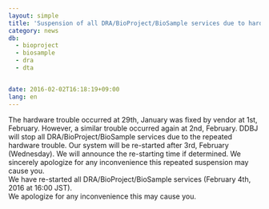 ```yaml
---
layout: simple
title: 'Suspension of all DRA/BioProject/BioSample services due to hardware trouble [second time]'
category: news
db:
  - bioproject
  - biosample
  - dra
  - dta


date: 2016-02-02T16:18:19+09:00
lang: en
---
```


The hardware trouble occurred at 29th, January was fixed by vendor at 1st, February. However, a similar trouble occurred again at 2nd, February. DDBJ will stop all DRA/BioProject/BioSample services due to the repeated hardware trouble. Our system will be re-started after 3rd, February (Wednesday). We will announce the re-starting time if determined. We sincerely apologize for any inconvenience this repeated suspension may cause you.<br><span class="red">We have re-started all DRA/BioProject/BioSample services (February 4th, 2016 at 16:00 JST). </span><br><span class="red">We apologize for any inconvenience this may cause you.</span>
